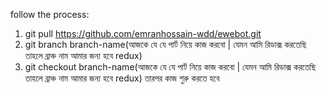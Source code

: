 follow the process:
1. git pull https://github.com/emranhossain-wdd/ewebot.git
2. git branch branch-name(আজকে যে যে পার্ট নিয়ে কাজ করবো | যেমন আমি রিডাক্স করতেছি তাহলে ব্রাঞ্চ নাম আমার জন্য হবে redux)
3. git checkout branch-name(আজকে যে যে পার্ট নিয়ে কাজ করবো | যেমন আমি রিডাক্স করতেছি তাহলে ব্রাঞ্চ নাম আমার জন্য হবে redux)
তারপর কাজ শুরু করতে হবে